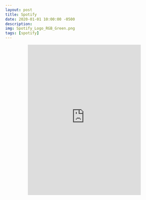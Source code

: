 ```yaml
---
layout: post
title: Spotify
date: 2020-01-01 10:00:00 -0500
description:
img: Spotify_Logo_RGB_Green.png
tags: [spotify]
---
```


<div align="center"><iframe src="https://open.spotify.com/embed/playlist/2IztMPJnfGnJrbReiBBHZf" width="360" height="480" frameborder="0" allowtransparency="true" allow="encrypted-media"></iframe></div>
